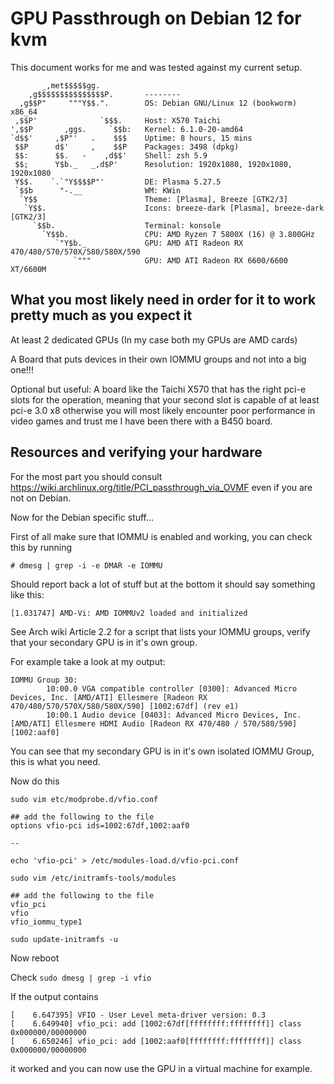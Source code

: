 # GPU Passthrough on Debian 12 for kvm

This document works for me and was tested against my current setup.

```
       _,met$$$$$gg.           
    ,g$$$$$$$$$$$$$$$P.       -------- 
  ,g$$P"     """Y$$.".        OS: Debian GNU/Linux 12 (bookworm) x86_64 
 ,$$P'              `$$$.     Host: X570 Taichi 
',$$P       ,ggs.     `$$b:   Kernel: 6.1.0-20-amd64 
`d$$'     ,$P"'   .    $$$    Uptime: 8 hours, 15 mins 
 $$P      d$'     ,    $$P    Packages: 3498 (dpkg) 
 $$:      $$.   -    ,d$$'    Shell: zsh 5.9 
 $$;      Y$b._   _,d$P'      Resolution: 1920x1080, 1920x1080, 1920x1080 
 Y$$.    `.`"Y$$$$P"'         DE: Plasma 5.27.5 
 `$$b      "-.__              WM: KWin 
  `Y$$                        Theme: [Plasma], Breeze [GTK2/3] 
   `Y$$.                      Icons: breeze-dark [Plasma], breeze-dark [GTK2/3] 
     `$$b.                    Terminal: konsole 
       `Y$$b.                 CPU: AMD Ryzen 7 5800X (16) @ 3.800GHz 
          `"Y$b._             GPU: AMD ATI Radeon RX 470/480/570/570X/580/580X/590 
              `"""            GPU: AMD ATI Radeon RX 6600/6600 XT/6600M 
```

## What you most likely need in order for it to work pretty much as you expect it

At least 2 dedicated GPUs (In my case both my GPUs are AMD cards)

A Board that puts devices in their own IOMMU groups and not into a big one!!!

Optional but useful: A board like the Taichi X570 that has the right pci-e slots for the operation, meaning that your second slot is capable of at least pci-e 3.0 x8 otherwise you will most likely encounter poor performance in video games and trust me I have been there with a B450 board.

## Resources and verifying your hardware

For the most part you should consult https://wiki.archlinux.org/title/PCI_passthrough_via_OVMF even if you are not on Debian.

Now for the Debian specific stuff...

First of all make sure that IOMMU is enabled and working, you can check this by running

```
# dmesg | grep -i -e DMAR -e IOMMU
```

Should report back a lot of stuff but at the bottom it should say something like this:

`[1.031747] AMD-Vi: AMD IOMMUv2 loaded and initialized`

See Arch wiki Article 2.2 for a script that lists your IOMMU groups, verify that your secondary GPU is in it's own group.

For example take a look at my output:

```
IOMMU Group 30:
        10:00.0 VGA compatible controller [0300]: Advanced Micro Devices, Inc. [AMD/ATI] Ellesmere [Radeon RX 470/480/570/570X/580/580X/590] [1002:67df] (rev e1)
        10:00.1 Audio device [0403]: Advanced Micro Devices, Inc. [AMD/ATI] Ellesmere HDMI Audio [Radeon RX 470/480 / 570/580/590] [1002:aaf0]
```

You can see that my secondary GPU is in it's own isolated IOMMU Group, this is what you need.

Now do this

```
sudo vim etc/modprobe.d/vfio.conf 

## add the following to the file
options vfio-pci ids=1002:67df,1002:aaf0

--

echo 'vfio-pci' > /etc/modules-load.d/vfio-pci.conf 

sudo vim /etc/initramfs-tools/modules

## add the following to the file
vfio_pci
vfio
vfio_iommu_type1

sudo update-initramfs -u
```

Now reboot

Check `sudo dmesg | grep -i vfio`

If the output contains

```
[    6.647395] VFIO - User Level meta-driver version: 0.3
[    6.649940] vfio_pci: add [1002:67df[ffffffff:ffffffff]] class 0x000000/00000000
[    6.650246] vfio_pci: add [1002:aaf0[ffffffff:ffffffff]] class 0x000000/00000000
```

it worked and you can now use the GPU in a virtual machine for example.
